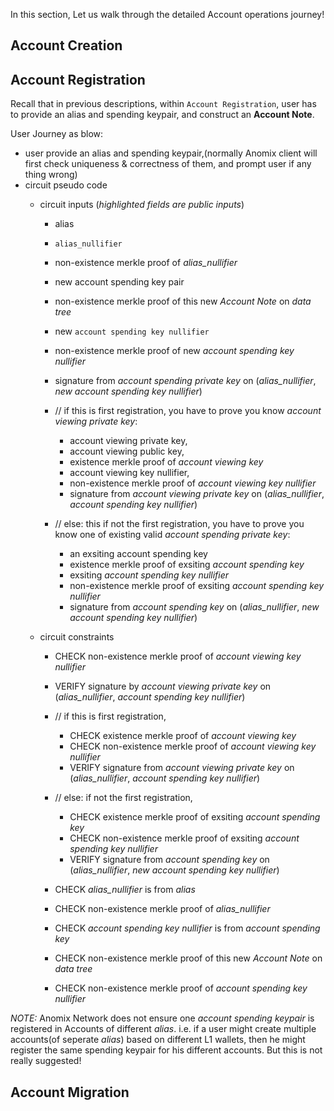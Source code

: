 In this section, Let us walk through the detailed Account operations journey!

## Account Creation


## Account Registration 
Recall that in previous descriptions, within `Account Registration`, user has to provide an alias and spending keypair, and construct an **Account Note**.

User Journey as blow:
* user provide an alias and spending keypair,(normally Anomix client will first check uniqueness & correctness of them, and prompt user if any thing wrong)
* circuit pseudo code
  * circuit inputs (_highlighted fields are public inputs_)
    * alias
    * `alias_nullifier`
    * non-existence merkle proof of _alias_nullifier_

    * new account spending key pair
    * non-existence merkle proof of this new _Account Note_ on _data tree_
    * new `account spending key nullifier`
    * non-existence merkle proof of new _account spending key nullifier_
    * signature from _account spending private key_ on (_alias_nullifier_, _new account spending key nullifier_)

    * // if this is first registration, you have to prove you know _account viewing private key_:
      * account viewing private key,
      * account viewing public key,
      * existence merkle proof of _account viewing key_
      * account viewing key nullifier,
      * non-existence merkle proof of _account viewing key nullifier_
      * signature from _account viewing private key_ on (_alias_nullifier_, _account spending key nullifier_)
    * // else: this if not the first registration, you have to prove you know one of existing valid _account spending private key_:
      * an exsiting account spending key
      * existence merkle proof of exsiting _account spending key_
      * exsiting _account spending key nullifier_
      * non-existence merkle proof of exsiting _account spending key nullifier_
      * signature from _account spending key_ on (_alias_nullifier_, _new account spending key nullifier_)

  * circuit constraints
    * CHECK non-existence merkle proof of _account viewing key nullifier_
    * VERIFY signature by _account viewing private key_ on (_alias_nullifier_, _account spending key nullifier_)

    * // if this is first registration,
      * CHECK existence merkle proof of _account viewing key_ 
      * CHECK non-existence merkle proof of _account viewing key nullifier_
      * VERIFY signature from _account viewing private key_ on (_alias_nullifier_, _account spending key nullifier_)
    * // else: if not the first registration,
      * CHECK existence merkle proof of exsiting _account spending key_
      * CHECK non-existence merkle proof of exsiting _account spending key nullifier_
      * VERIFY signature from _account spending key_ on (_alias_nullifier_, _new account spending key nullifier_)

    * CHECK _alias_nullifier_ is from _alias_
    * CHECK non-existence merkle proof of _alias_nullifier_

    * CHECK _account spending key nullifier_ is from _account spending key_
    * CHECK non-existence merkle proof of this new _Account Note_ on _data tree_
    * CHECK non-existence merkle proof of _account spending key nullifier_

_NOTE:_ Anomix Network does not ensure one _account spending keypair_ is registered in Accounts of different _alias_. i.e. if a user might create multiple accounts(of seperate _alias_) based on different L1 wallets, then he might register the same spending keypair for his different accounts. But this is not really suggested!


## Account Migration
